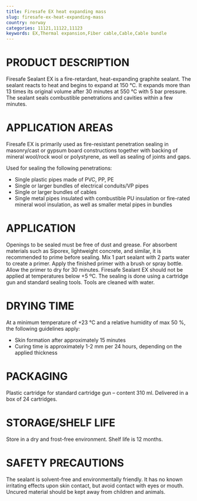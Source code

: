 ```yaml
---
title: Firesafe EX heat expanding mass
slug: firesafe-ex-heat-expanding-mass
country: norway
categories: 11121,11122,11123
keywords: EX,Thermal expansion,Fiber cable,Cable,Cable bundle
---
```

# PRODUCT DESCRIPTION
Firesafe Sealant EX is a fire-retardant, heat-expanding graphite sealant. The sealant reacts to heat and begins to expand at 150 °C. It expands more than 13 times its original volume after 30 minutes at 550 °C with 5 bar pressure. The sealant seals combustible penetrations and cavities within a few minutes.

# APPLICATION AREAS
Firesafe EX is primarily used as fire-resistant penetration sealing in masonry/cast or gypsum board constructions together with backing of mineral wool/rock wool or polystyrene, as well as sealing of joints and gaps.

Used for sealing the following penetrations:
- Single plastic pipes made of PVC, PP, PE
- Single or larger bundles of electrical conduits/VP pipes
- Single or larger bundles of cables
- Single metal pipes insulated with combustible PU insulation or fire-rated mineral wool insulation, as well as smaller metal pipes in bundles

# APPLICATION
Openings to be sealed must be free of dust and grease. For absorbent materials such as Siporex, lightweight concrete, and similar, it is recommended to prime before sealing. Mix 1 part sealant with 2 parts water to create a primer. Apply the finished primer with a brush or spray bottle. Allow the primer to dry for 30 minutes. Firesafe Sealant EX should not be applied at temperatures below +5 ºC. The sealing is done using a cartridge gun and standard sealing tools. Tools are cleaned with water.

# DRYING TIME
At a minimum temperature of +23 °C and a relative humidity of max 50 %, the following guidelines apply:
- Skin formation after approximately 15 minutes
- Curing time is approximately 1-2 mm per 24 hours, depending on the applied thickness

# PACKAGING
Plastic cartridge for standard cartridge gun – content 310 ml. Delivered in a box of 24 cartridges.

# STORAGE/SHELF LIFE
Store in a dry and frost-free environment. Shelf life is 12 months.

# SAFETY PRECAUTIONS
The sealant is solvent-free and environmentally friendly. It has no known irritating effects upon skin contact, but avoid contact with eyes or mouth. Uncured material should be kept away from children and animals.
